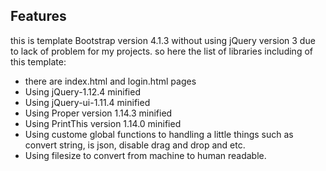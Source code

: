 ## Features

this is template Bootstrap version 4.1.3 without using jQuery version 3 due to lack of problem for my projects.
so here the list of libraries including of this template:
- there are index.html and login.html pages
- Using jQuery-1.12.4 minified
- Using jQuery-ui-1.11.4 minified
- Using Proper version 1.14.3 minified
- Using PrintThis version 1.14.0 minified
- Using custome global functions to handling a little things such as convert string, is json, disable drag and drop and etc.
- Using filesize to convert from machine to human readable.
